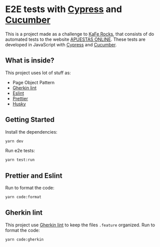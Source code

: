 # E2E tests with [Cypress](https://www.cypress.io/) and [Cucumber](https://www.cucumber.io/)

This is a project made as a challenge to [KaFe Rocks](https://kafe.rocks/), that consists of do automated tests to the website [APUESTAS ONLINE](https://apuestasonline.net/).
These tests are developed in JavaScript with [Cypress](https://www.cypress.io/) and [Cucumber](https://www.cucumber.io/).


## What is inside?

This project uses lot of stuff as:
- Page Object Pattern
- [Gherkin lint](https://github.com/vsiakka/gherkin-lint)
- [Eslint](https://eslint.org/)
- [Prettier](https://prettier.io/)
- [Husky](https://github.com/typicode/husky)


## Getting Started

Install the dependencies: 
```bash
yarn dev
```

Run e2e tests:
```bash
yarn test:run
```

## Prettier and Eslint
Run to format the code:
```bash
yarn code:format
```

## Gherkin lint
This project use [Gherkin lint](https://github.com/vsiakka/gherkin-lint) to keep the files `.feature` organized.
Run to format the code:
```bash
yarn code:gherkin
```